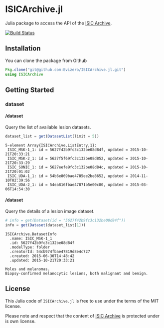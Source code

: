 # ISICArchive.jl

Julia package to access the API of the [ISIC Archive](https://isic-archive.com/).

[![Build Status](https://travis-ci.org/Evizero/ISICArchive.jl.svg?branch=master)](https://travis-ci.org/Evizero/ISICArchive.jl)

## Installation

You can clone the package from Github

```Julia
Pkg.clone("git@github.com:Evizero/ISICArchive.jl.git")
using ISICArchive
```

## Getting Started

### dataset

#### /dataset

Query the list of available lesion datasets.

```Julia
dataset_list = get(DatasetList(limit = 5))
```

```
5-element Array{ISICArchive.ListEntry,1}:
 ISIC_MSK-1_1: id = 5627f42b9fc3c132be08d84f, updated = 2015-10-21T20:33:21
 ISIC_MSK-2_1: id = 5627f5f69fc3c132be08d852, updated = 2015-10-21T20:33:29
 ISIC_SONIC_1: id = 5627eefe9fc3c132be08d84c, updated = 2015-10-21T20:01:02
 ISIC_UDA-1_1: id = 54b6e869bae4785ee2be8652, updated = 2014-11-10T02:39:56
 ISIC_UDA-2_1: id = 54ea816fbae47871b5e00c80, updated = 2015-03-06T14:54:30
```

#### /dataset

Query the details of a lesion image dataset.

```Julia
# info = get(Dataset(id = "5627f42b9fc3c132be08d84f"))
info = get(Dataset(dataset_list[1]))
```

```
ISICArchive.DatasetInfo
  .name: ISIC_MSK-1_1
  .id: 5627f42b9fc3c132be08d84f
  .modelType: folder
  .creatorId: 54cb974fbae47819d8e4c727
  .created: 2015-06-30T14:48:42
  .updated: 2015-10-21T20:33:21

Moles and melanomas.
Biopsy-confirmed melanocytic lesions, both malignant and benign.
```

## License

This Julia code of `ISICArchive.jl` is free to use under the terms of the MIT license.

Please note and respect that the content of [ISIC Archive](https://isic-archive.com/) is protected under is own license.
